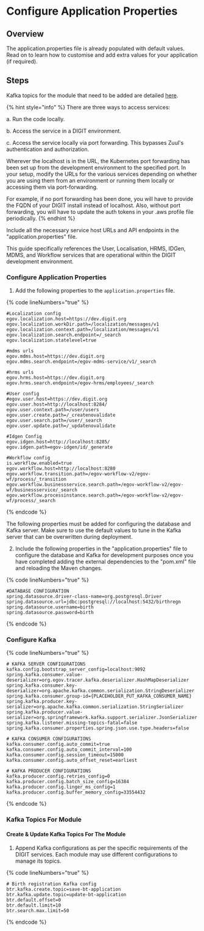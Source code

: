 # Configure Application Properties

## **Overview**

The application.properties file is already populated with default values. Read on to learn how to customise and add extra values for your application (if required).&#x20;

## **Steps**

Kafka topics for the module that need to be added are detailed [here](configure-application-properties.md#kafka-topics-for-module).&#x20;

{% hint style="info" %}
There are three ways to access services:

a. Run the code locally.

b. Access the service in a DIGIT environment.

c. Access the service locally via port forwarding. This bypasses Zuul's authentication and authorization.&#x20;

Wherever the localhost is in the URL, the Kubernetes port forwarding has been set up from the development environment to the specified port. In your setup, modify the URLs for the various services depending on whether you are using them from an environment or running them locally or accessing them via port-forwarding.&#x20;

For example, if no port forwarding has been done, you will have to provide the FQDN of your DIGIT install instead of localhost. Also, without port forwarding, you will have to update the auth tokens in your .aws profile file periodically.&#x20;
{% endhint %}

Include all the necessary service host URLs and API endpoints in the "application.properties" file.

This guide specifically references the User, Localisation, HRMS, IDGen, MDMS, and Workflow services that are operational within the DIGIT development environment.

### **Configure Application Properties**

1. Add the following properties to the `application.properties` file.

{% code lineNumbers="true" %}
```properties
#Localization config
egov.localization.host=https://dev.digit.org
egov.localization.workDir.path=/localization/messages/v1
egov.localization.context.path=/localization/messages/v1
egov.localization.search.endpoint=/_search
egov.localization.statelevel=true

#mdms urls
egov.mdms.host=https://dev.digit.org
egov.mdms.search.endpoint=/egov-mdms-service/v1/_search

#hrms urls
egov.hrms.host=https://dev.digit.org
egov.hrms.search.endpoint=/egov-hrms/employees/_search

#User config
#egov.user.host=https://dev.digit.org
egov.user.host=http://localhost:8284/
egov.user.context.path=/user/users
egov.user.create.path=/_createnovalidate
egov.user.search.path=/user/_search
egov.user.update.path=/_updatenovalidate

#Idgen Config
egov.idgen.host=http://localhost:8285/
egov.idgen.path=egov-idgen/id/_generate

#Workflow config
is.workflow.enabled=true
egov.workflow.host=http://localhost:8280
egov.workflow.transition.path=/egov-workflow-v2/egov-wf/process/_transition
egov.workflow.businessservice.search.path=/egov-workflow-v2/egov-wf/businessservice/_search
egov.workflow.processinstance.search.path=/egov-workflow-v2/egov-wf/process/_search
```
{% endcode %}

The following properties must be added for configuring the database and Kafka server. Make sure to use the default values to tune in the Kafka server that can be overwritten during deployment.

2. Include the following properties in the "application.properties" file to configure the database and Kafka for development purposes once you have completed adding the external dependencies to the "pom.xml" file and reloading the Maven changes.

{% code lineNumbers="true" %}
```properties
#DATABASE CONFIGURATION
spring.datasource.driver-class-name=org.postgresql.Driver
spring.datasource.url=jdbc:postgresql://localhost:5432/birthregn
spring.datasource.username=birth
spring.datasource.password=birth
```
{% endcode %}

### Configure Kafka&#x20;

{% code lineNumbers="true" %}
```properties
# KAFKA SERVER CONFIGURATIONS
kafka.config.bootstrap_server_config=localhost:9092
spring.kafka.consumer.value-deserializer=org.egov.tracer.kafka.deserializer.HashMapDeserializer
spring.kafka.consumer.key-deserializer=org.apache.kafka.common.serialization.StringDeserializer
spring.kafka.consumer.group-id={PLACEHOLDER_PUT_KAFKA_CONSUMER_NAME}
spring.kafka.producer.key-serializer=org.apache.kafka.common.serialization.StringSerializer
spring.kafka.producer.value-serializer=org.springframework.kafka.support.serializer.JsonSerializer
spring.kafka.listener.missing-topics-fatal=false
spring.kafka.consumer.properties.spring.json.use.type.headers=false

# KAFKA CONSUMER CONFIGURATIONS
kafka.consumer.config.auto_commit=true
kafka.consumer.config.auto_commit_interval=100
kafka.consumer.config.session_timeout=15000
kafka.consumer.config.auto_offset_reset=earliest

# KAFKA PRODUCER CONFIGURATIONS
kafka.producer.config.retries_config=0
kafka.producer.config.batch_size_config=16384
kafka.producer.config.linger_ms_config=1
kafka.producer.config.buffer_memory_config=33554432
```
{% endcode %}

### Kafka Topics For Module

#### Create & Update Kafka Topics For The Module

1. Append Kafka configurations as per the specific requirements of the DIGIT services. Each module may use different configurations to manage its topics.

{% code lineNumbers="true" %}
```properties
# Birth registration Kafka config
btr.kafka.create.topic=save-bt-application
btr.kafka.update.topic=update-bt-application
btr.default.offset=0
btr.default.limit=10
btr.search.max.limit=50
```
{% endcode %}

